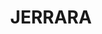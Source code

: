 ---
lastmod: '2025-04-06T06:05:20+00:00'
latitude: -34.645377
layout: suburb
longitude: 150.756883
postcode: '2533'
state: NSW
title: JERRARA
url: /nsw/jerrara/
---